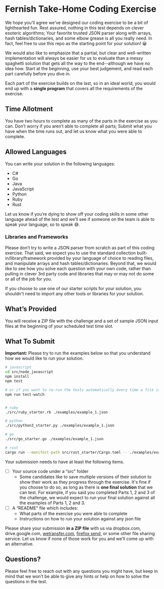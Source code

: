 # Fernish Take-Home Coding Exercise

We hope you’ll agree we’ve designed our coding exercise to be a bit of lighthearted fun. Rest assured, nothing in this test depends on clever esoteric algorithms; Your favorite trusted JSON parser along with arrays, hash tables/dictionaries, and some elbow grease is all you really need. In fact, feel free to use this repo as the starting point for your solution! 😀

We would also like to emphasize that a partial, but clear and well-written implementation will always be easier for us to evaluate than a messy spaghetti solution that gets all the way to the end--although we have no idea how. Start at the beginning, use your best judgement, and read each part carefully before you dive in.

Each part of the exercise builds on the last, so in an ideal world, you would end up with a **single program** that covers all the requirements of the exercise.

## Time Allotment

You have two hours to complete as many of the parts in the exercise as you can. Don’t worry if you aren’t able to complete all parts; Submit what you have when the time runs out, and let us know what you were able to complete.

## Allowed Languages

You can write your solution in the following languages:

- C#
- Go
- Java
- JavaScript
- Python
- Ruby
- Rust

Let us know if you’re dying to show off your coding skills in some other language ahead of the test and we’ll see if someone on the team is able to speak your language, so to speak 😅.

### Libraries and Frameworks

Please don’t try to write a JSON parser from scratch as part of this coding exercise. That said, we expect you to use the standard collection built-in/library/framework provided by your language of choice to reading files, and manipulate arrays and hash tables/dictionaries. Beyond that, we would like to see how you solve each question with your own code, rather than pulling in clever 3rd party code and libraries that may or may not do some or all of the job for you.

If you choose to use one of our starter scripts for your solution, you shouldn't need to import any other tools or libraries for your solution.

## What’s Provided

You will receive a ZIP file with the challenge and a set of sample JSON input files at the beginning of your scheduled test time slot.

## What To Submit

**Important:** Please try to run the examples below so that you understand how we would like to run your solution.

```bash
# javascript
cd src/node_javascript
npm install
npm test

# or if you want to re-run the tests automatically every time a file is saved:
npm run test-watch


# ruby
./src/ruby_starter.rb ./examples/example_1.json

# python
./src/python3_starter.py ./examples/example_1.json

# go
./src/go_starter.go ./examples/example_1.json

# rust
cargo run --manifest-path src/rust_starter/Cargo.toml -- ./examples/example_1.json
```

Your submission needs to have at least the following items.

- [ ] Your source code under a “src” folder
  - Some candidates like to save multiple versions of their solution to show their work as they progress through the exercise. It's fine if you choose to do so, as long as there is **one final solution** that we can test. For example, if you said you completed Parts 1, 2 and 3 of the challenge, we would expect to run your final solution against all the examples of Parts 1, 2 and 3.
- [ ] A “README” file which includes:
  - What parts of the exercise you were able to complete
  - Instructions on how to run your solution against any json file

Please share your submission **in a ZIP file** with us via dropbox.com, drive.google.com, [wetransfer.com](http://wetransfer.com/), [firefox send](https://send.firefox.com/), or some other file sharing service. Let us know if none of those work for you and we’ll come up with an alternative.

## Questions?

Please feel free to reach out with any questions you might have, but keep in mind that we won’t be able to give any hints or help on how to solve the questions in the test.
